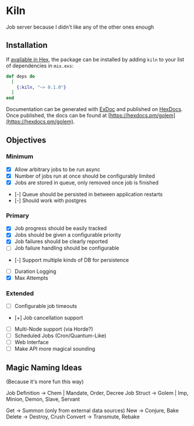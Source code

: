 # Kiln

Job server because I didn't like any of the other ones enough

## Installation

If [available in Hex](https://hex.pm/docs/publish), the package can be installed
by adding `kiln` to your list of dependencies in `mix.exs`:

```elixir
def deps do
  [
    {:kiln, "~> 0.1.0"}
  ]
end
```

Documentation can be generated with [ExDoc](https://github.com/elixir-lang/ex_doc)
and published on [HexDocs](https://hexdocs.pm). Once published, the docs can
be found at [https://hexdocs.pm/golem](https://hexdocs.pm/golem).

## Objectives

### Minimum
- [x] Allow arbitrary jobs to be run async
- [x] Number of jobs run at once should be configurably limited
- [x] Jobs are stored in queue, only removed once job is finished
- [-] Queue should be persisted in between application restarts
- [-] Should work with postgres

### Primary
- [x] Job progress should be easily tracked
- [x] Jobs should be given a configurable priority
- [x] Job failures should be clearly reported
- [ ] Job failure handling should be configurable
- [-] Support multiple kinds of DB for persistence
- [ ] Duration Logging
- [x] Max Attempts

### Extended
- [ ] Configurable job timeouts
- [+] Job cancellation support
- [ ] Multi-Node support (via Horde?)
- [ ] Scheduled Jobs (Cron/Quantum-Like)
- [ ] Web Interface
- [ ] Make API more magical sounding

## Magic Naming Ideas
(Because it's more fun this way)

Job Definition -> Chem  | Mandate, Order, Decree
Job Struct     -> Golem | Imp, Minion, Demon, Slave, Servant

Get     -> Summon  (only from external data sources)
New     -> Conjure,   Bake
Delete  -> Destroy,   Crush
Convert -> Transmute, Rebake


